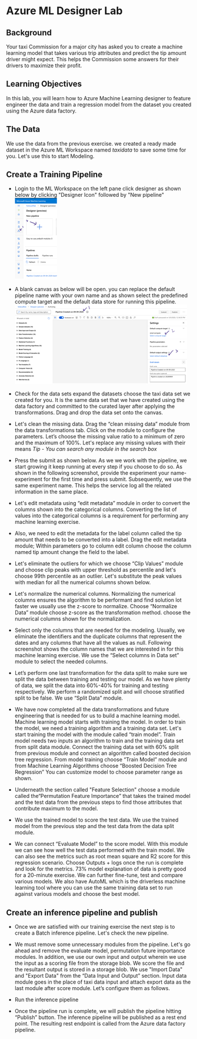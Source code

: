 # Azure ML Designer Lab

## Background

Your taxi Commission for a major city has asked you to create a machine learning model that takes various trip attributes and predict the tip amount driver might expect. This helps the Commission some answers for their drivers to maximize their profit.

## Learning Objectives

In this lab, you will learn how to Azure Machine Learning designer to feature engineer the data and train a regression model from the dataset you created using the Azure data factory.

## The Data

We use the data from the previous exercise. we created a ready made dataset in the Azure ML Workspace named *taxidata* to save some time for you. Let's use this to start Modeling.

## Create a Training Pipeline

- Login to the ML Workspace on the left pane click designer as shown below by clicking "Designer Icon" followed by "New pipeline"
  ![blank canvas image](./images/gettingstarted.png)

- A blank canvas as below will be open. you can replace the default pipeline name with your own name and as shown select the predefined compute target and the default data store for running this pipeline.
  ![set compute and rename the pipeline](./images/setcomputeandrenamepipeline.png)

- Check for the data sets expand the datasets choose the taxi data set we created for you. It is the same data set that we have created using the data factory and committed to the curated layer after applying the transformations. Drag and drop the data set onto the canvas.  

- Let's clean the missing data. Drag the “clean missing data” module from the data transformations tab. Click on the module to configure the parameters. Let’s choose the missing value ratio to a minimum of zero and the maximum of 100%. Let's replace any missing values with their means *Tip - You can search any module in the search box*

- Press the submit as shown below. As we we work with the pipeline, we start growing it keep running at every step if you choose to do so. As shown in the following screenshot, provide the experiment your name-experiment for the first time and press submit. Subsequently, we use the same experiment name. This helps the service log all the related information in the same place.

- Let's edit metadata using “edit metadata” module in order to convert the columns shown into the categorical columns. Converting the list of values into the categorical columns is a requirement for performing any machine learning exercise.

- Also, we need to edit the metadata for the label column called the tip amount that needs to be converted into a label. Drag the edit metadata module; Within parameters go to column edit column choose the column named tip amount change the field to the label.

- Let's eliminate the outliers for which we choose “Clip Values” module and choose clip peaks with upper threshold as percentile and let's choose 99th percentile as an outlier. Let's substitute the peak values with median for all the numerical columns shown below.

- Let's normalize the numerical columns. Normalizing the numerical columns ensures the algorithm to be performant and find solution lot faster we usually use the z-score to normalize. Choose “Normalize Data” module choose z-score as the transformation method. choose the numerical columns shown for the normalization.

- Select only the columns that are needed for the modeling. Usually, we eliminate the identifiers and the duplicate columns that represent the dates and any columns that have all the values as null. Following screenshot shows the column names that we are interested in for this machine learning exercise. We use the “Select columns in Data set” module to select the needed columns.

- Let’s perform one last transformation for the data split to make sure we split the data between training and testing our model. As we have plenty of data, we split the data into 60%-40% for training and testing respectively. We perform a randomized split and will choose stratified split to be false. We use “Split Data” module.

- We have now completed all the data transformations and future engineering that is needed for us to build a machine learning model. Machine learning model starts with training the model. In order to train the model, we need a training algorithm and a training data set. Let's start training the model with the module called “train model”. Train model needs two inputs an algorithm to train and the training data set from split data module. Connect the training data set with 60% split from previous module and connect an algorithm called boosted decision tree regression. From model training choose “Train Model” module and from Machine Learning Algorithms choose “Boosted Decision Tree Regression” You can customize model to choose parameter range as shown.

- Underneath the section called "Feature Selection" choose a module called the“Permutation Feature Importance” that takes the trained model and the test data from the previous steps to find those attributes that contribute maximum to the model.

- We use the trained model to score the test data. We use the trained model from the previous step and the test data from the data split module.

- We can connect “Evaluate Model” to the score model. With this module we can see how well the test data performed with the train model. We can also see the metrics such as root mean square and R2 score for this regression scenario. Choose Outputs + logs once the run is complete and look for the metrics. 73% model explanation of data is pretty good for a 20-minute exercise. We can further fine-tune, test and compare various models. We also have AutoML which is the driverless machine learning tool where you can use the same training data set to run against various models and choose the best model.

## Create an inference pipeline and publish

- Once we are satisfied with our training exercise the next step is to create a Batch inference pipeline. Let's check the new pipeline.
  
- We must remove some unnecessary modules from the pipeline. Let's go ahead and remove the evaluate model, permutation future importance modules. In addition, we use our own input and output wherein we use the input as a scoring file from the storage blob. We score the file and the resultant output is stored in a storage blob. We use "Import Data" and "Export Data" from the “Data Input and Output” section. Input data module goes in the place of taxi data input and attach export data as the last module after score module. Let’s configure them as follows.

- Run the inference pipeline

- Once the pipeline run is complete, we will publish the pipeline hitting “Publish” button. The inference pipeline will be published as a rest end point. The resulting rest endpoint is called from the Azure data factory pipeline.
